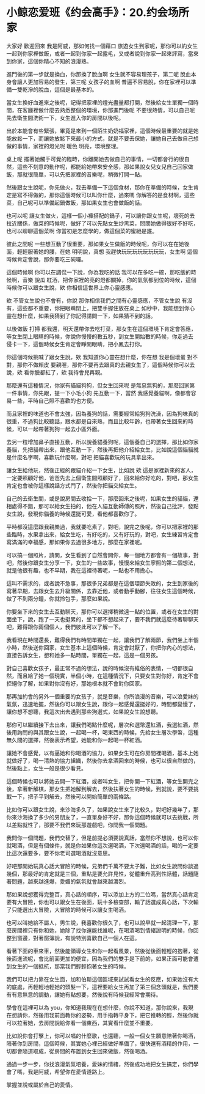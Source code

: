 # 小鲸恋爱班《约会高手》：20.约会场所 家

大家好 歡迎回來 我是阿威，那如何找一個藉口 旅遊女生到家呢，那你可以約女生一起到你家裡做飯，或者一起到你家一起露毛，又或者說到你家一起來評寫，當來到你家，這個你精心不知的浪漫熟。

進門後的第一步就是換血，你那換了脫血啊 女生就不容易理孩子，第二呢 脫血本身會讓人更加容易的發生，第三呢 女孩子的血啊 普遍不容易脫，你在家裡可以準備一雙乾淨的脫血，這個是最基本的。

當女生換好血進來之後呢，記得把家裡的燈光盡量都打開，然後給女生單獨一個時間，在客廳裡做什麼去熟悉整個的環境，你那進門後呢 不要很熱情，可以自己呢 先去衛生間洗術一下，女生進入你的房間以後呢。

出於本能會有些緊張，畢竟是來到一個陌生奶奶福家裡，這個時候最重要的就是她能放鬆一下，而讓她放鬆下來最小的方式，就是不要去保她，讓她自己去做自己想做的事情，家裡的燈光呢 暖色 明亮，環境整理。

桌上呢 擺著她觸手可覺的臨時，你離開她去做自己的事情，一切都會行的很自然，這些不刻意的動作呢，都能給她帶來安全感，那如果說女兒女兒自己回家做飯，那就很簡單，可以先把家裡的音樂呢，稍微打開一點。

然後跟女生說呢，你先做火，我去準備一下這個食材，那你在準備的時候，女生肯定是寫不得做的，那你這個時候可以叫你什麼，過來嗎 你解答的是食材啊，這些菜，自己呢可以準備起鍋做飯，那如果女生也會做飯的話。

也可以呢 讓女生做火，這樣一個小褲搭配的鍋子，可以讓你跟女生呢，壞死的去拉近關係，做菜的時候呢，做好了可以先點女生炒黑菜，問問她做得很好不好吃，也可以聊聊這個菜啊 你當初是怎麼學的，做這個菜的蜜絕是誰。

彼此之間呢 一些想互動了很重要，那如果女生做飯的時候呢，你可以在在她後面，輕輕服著她的腰，在她 明明說，真想 我趕快玩玩玩玩玩玩玩玩，女生啊 這個時候肯定會說，那你要吃三碗囉。

這個時候啊 你可以在調侃一下說，你為我吃的話 我可以在多吃一碗，那吃飯的時候啊，音樂 說瓜 紅酒，把你家裡的亮的燈都關掉，你的氣氛都到位的時候，這個時候你可以跟女生說，欸 你相信這世界上你心靈感應。

欸 不管女生說也不會有，你說 那你相信我們之間有心靈感應，不管女生說 有沒有，這些都不重要，你把眼睛閉上，把雙手握住放在桌上 如秒中，我能想到你心靈在想什麼，如果我猜到了你記得請問一下，如果猜不到的話。

以後做飯 打掃 都我還，明天還帶你去吃打菜，那女生在這個環境下肯定會答應，等女生閉上眼睛的時候，你說你慢慢的數五秒，到女生開始數的時候，你走過去 侵卡一下，這個時候女生肯定會睜開眼睛，把小鳳去打你。

你這個時候挑喊了跟女生說，欸 我知道你心靈在想什麼，你在想 我是個壞蛋 對不對，那你不做賴皮 要親喔，那你不要再去跟真的去親女生了，這個時候你可以去說，欸 看你臉都紅了，欸 我待會兒再親。

那麼還有這種情況，你家有貓貓狗狗，但女生回來呢 是無惡無狗的，那麼回家第一件事情，你先跟，提一下小毛小狗 先互動一下，當然 我感覺養貓啊，像都會容易一些，平時自己照不喜歡的也方便。

而且家裡的味道也不會太強，因為養狗的話，需要經常給狗狗洗澡，因為狗味真的很重，不過狗比較聽話，跟水都是自來熟，而且比較年齡，也帶著女生回來的時候，可以一起帶著狗狗一起去小區外面。

去另一粒增加鼻子直接互動，所以說養貓養狗呢，這個養自己的選擇，那比如你家養貓，先把貓帶出來，跟他互動一下，然後再把他介紹給女生，比如說這個貓貓就是什麼名字啊，喜歡玩什麼啊，對吧 把貓喜歡玩的玩具拿出來。

讓女生給他玩，然後正經的跟貓介紹一下女生，比如說 欸 這是家裡新來的客人，一定要照顧好他，爸爸先去上個衛生間照顧好了，回來給你好吃的，對吧，那女生肯定也會被你這樣說話方式鬥了，然後你把貓交給女生。

自己的去衛生間，或是說房間去收拾一下，那麼回來之後呢，如果女生的貓貓，還相處得不錯，那可以給女生拍的，他在人貓互動師傅的照片，然後自己批評，發點女生說，發現你貓養的時候還挺可愛，看他都喜歡你了。

平時都沒這麼跟我親樂過，我就要吃素了，對吧，說完之後呢，你可以把家裡的那些臨時，水果拿出來，給女生吃，有好吃的，又有好玩的，對吧，女生練習肯定會寫滿滿的幸福感，那如果你去過很多地方，那麼在家裡呢。

可以搞一個照片，請問，女生看到了自然會問你，每一個地方都會有一個故事，對吧，然後你跟女生分享一下，女生的一些故事，慢慢來給女生寧照的第二個想法，就是他很有趣，也不早期，我在這裡待著呢，一點也不用擔心。

這叫不需求的，或者說不急事，那很多兄弟都是在這個環節失敗的，女生到家後的寫著早期，去跟女生去升級關係，去靠近他，或者動手動腳，往往女生這個時候，做了不到兩分鐘，你就拎包手，那麼如果說。

你要坐下來的女生去互動聊天，那你可以選擇稍微遠一點的位置，或者在女生的對面坐下，說，跑了一天也挺累的，坐下都不想起來了，要不我們就這麼待著聊聊天吧，難得跟你兩個個人，我們彼此可以了解一下。

我看現在時間還長，難得我們有時間單獨在一起，讓我們了解兩節，我們坐上半個小時，然後送你回家，女生基本上這個時候，肯定會討厭了，你把你內心的想法，直接告訴女生，想和她多一點時間，單獨在一起，這是一個男孩。

對自己喜歡女孩子，最正常不過的想法，說的時候沒有維俗的表情，一切都很自然，而且給了她一個現實，半個小時，在這種情況下，只要女生對你好，肯定不會拒絕你了解，如果對你沒有好，那她根本就不會對你回家。

那再加約會的另外一個重要的女孩子，就是音樂，你所浪漫的音樂，可以浪愛妹的氣氛，迅速地擺，然後你可以跟女生說，跟你一起感覺還挺好的，時間都變慢了，讓你想不想聽，我這次出去遇到那些狗選式，如果說女生說想聽。

那你可以繼續接下去出來，讓我們喝點什麼呢，層次和選幣還紅酒，我選紅酒，然後用詢問的與其跟女生說，一起喝一杯，喝東西的時候，先給女生層次學幣，這種無久間的選擇，然後表示希望，她能和你一起喝一杯紅酒。

讓她不會感覺，以有逼她和你喝酒的協力，如果女生可在你房間裡喝酒，基本上她就做好了，喝一清熱的協力組織，然後你去拿酒回來的時候，也可以很自然做的，然後點上，女生一般是很少看見。

這個時候也可以將她去開一下紅酒，或者叫女生，把你開一下紅酒，等女生開完之後，拿著新解棋，那女生把她解到解去，然後扶著女生的時候，到就說，要不要挑戰一下，把子平到解去，然後可以開始簡單的兩條路。

比如你可以跟女生說，來沙海多久了，如果說女生來了比較久，對吧好幾年了，那你來沙海換了多少的男朋友了，一直單身好不好，那你這個時候就可以去挑戰，所以差點就性了，那要不我們來玩那遊戲吧，你問我一個問題。

我問你一個問題，我們交替了，但是前提必須要說真話，當然你不想說，也可以你就喝酒，但是有個條件，就是你如果你這次選喝酒，下次還喝酒的話，喝的一定要比這次還要多，要不你老司選喝酒就沒意思。

好吧那開始玩真心話大冒險的時候，兄弟們千萬不要太子難，比如女生說問你談過幾個，那最好的肯定就是三個，重點是要允許見性，從體重升高到性話體，話題隨著問題，越來越進爆，愛媚的氣氛就會越來越濃烈。

那如果說想獲得完整百，真心話的順序，可以添加上方的二位嗎，當然真心話肯定要有大冒險，你也可以跟女生在後面，玩十多檢查部，輸了話選成真心話，下次輸了只能選出大冒險，大冒險的時候可以讓女生喝酒。

也可以叫她給不屬人，男生說，我喜歡你很久了，也可以說早就一起清理一下，那麼房間裡只有你和她，她除了找你還能找誰呢，在喝酒喝到情緒證明的時候，你回整到窗邊，對著窗簿說，有說特別喜歡自己一個人在這。

看著下面的車來車，然後能領導女生和你一起看風景，然後從後面輕輕的抱著，從後面進流呢，會比前面更加的便宜，因為我們的雙手是下前的，如果正面可能會遭到女生的一個抵抗，那當我們輕輕抱著女生的時候。

我們可以把力靠在女生面，加和伯斯這個區域來試試看女生的反應，如果她沒有大的底處，再輕輕地輕她的頭髮一下，這裡要給女生再加了第三個念頭就是，我們要有有意無意的調動，讓她有點想要，然後說有時候我經常會期待。

學會在這裡可以為 you，你知道我現在在想什麼，你說不知道，那你說來，我現在想請你，然後用我前面教你的姿勢，用手指轉平身下，把它推轉的輕，然後你就可以拉著她，去房間說給你看一個東西，其實看什麼並不重要。

比如說你會打擊上，你可以唱的什麼歌，也還聽，一般一個女生願意陪著你喝酒，陪著你到房間，這個時候，其實她心裡已經做好準備了，很快還有酒精的作用，一切都會隨道取成，從房間的布置到女生回來做飯，然後喝酒。

通過一步一步，你找浪漫氣氛培養，愛妹的情緒，然後成功地把女生搞定，你們學會了嗎，我是阿威，希望你在愛情道路上。

掌握並說或屬於自己的愛情。